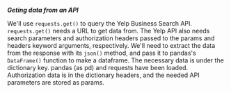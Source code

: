 ***Geting data from an API***

We'll use ```requests.get()``` to query the Yelp Business Search API.
```requests.get()``` needs a URL to get data from. 
The Yelp API also needs search parameters and authorization headers passed to the params and headers keyword arguments, respectively.
We'll need to extract the data from the response with its ```json()``` method, and pass it to pandas's ```DataFrame()``` function to make a dataframe.
The necessary data is under the dictionary key.
pandas (as pd) and requests have been loaded. Authorization data is in the dictionary headers, and the needed API parameters are stored as params.
